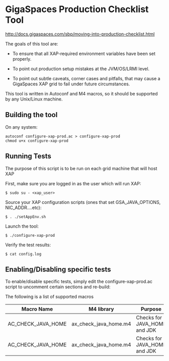 # GigaSpaces Production Checklist Tool

http://docs.gigaspaces.com/sbp/moving-into-production-checklist.html


The goals of this tool are:

  - To ensure that all XAP-required environment variables have been set properly.

  - To point out production setup mistakes at the JVM/OS/LRMI level.

  - To point out subtle caveats, corner cases and pitfalls, that may cause a
    GigaSpaces XAP grid to fail under future circumstances.

This tool is written in Autoconf and M4 macros, so it should be supported by any Unix/Linux machine.

## Building the tool

On any system:

    autoconf configure-xap-prod.ac > configure-xap-prod
    chmod u+x configure-xap-prod


## Running Tests 

The purpose of this script is to be run on each grid machine that will host XAP

First, make sure you are logged in as the user which will run XAP:

    $ sudo su - <xap_user>

Source your XAP configuration scripts (ones that set GSA_JAVA_OPTIONS, NIC_ADDR....etc):

    $ . ./setAppEnv.sh

Launch the tool:

    $ ./configure-xap-prod

Verify the test results:

    $ cat config.log


## Enabling/Disabling specific tests

To enable/disable specific tests, simply edit the configure-xap-prod.ac script to uncomment certain sections and re-build:

The following is a list of supported macros 

| Macro Name  | M4 library | Purpose  | 
| ------------- | ------------- | ------------- | 
| AC_CHECK_JAVA_HOME  | ax_check_java_home.m4  | Checks for JAVA_HOME and JDK | 
| AC_CHECK_JAVA_HOME  | ax_check_java_home.m4  | Checks for JAVA_HOME and JDK |
